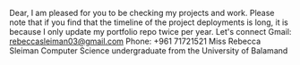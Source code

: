 Dear, 
I am pleased for you to be checking my projects and work. 
Please note that if you find that the timeline of the project deployments is long, it is because I only update my portfolio repo twice per year. 
Let's connect
Gmail: rebeccasleiman03@gmail.com 
Phone: +961 71721521
Miss Rebecca Sleiman 
Computer Science undergraduate from the University of Balamand 
